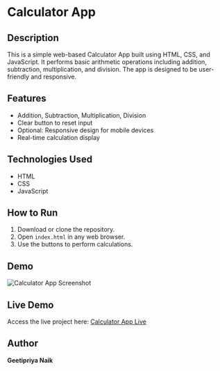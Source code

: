 # Calculator App

## Description
This is a simple web-based Calculator App built using HTML, CSS, and JavaScript. It performs basic arithmetic operations including addition, subtraction, multiplication, and division. The app is designed to be user-friendly and responsive.

## Features
- Addition, Subtraction, Multiplication, Division
- Clear button to reset input
- Optional: Responsive design for mobile devices
- Real-time calculation display

## Technologies Used
- HTML
- CSS
- JavaScript

## How to Run
1. Download or clone the repository.
2. Open `index.html` in any web browser.
3. Use the buttons to perform calculations.

## Demo
![Calculator App Screenshot](images/screenshot.png)  <!-- Replace with your actual screenshot -->

## Live Demo
Access the live project here: [Calculator App Live](https://Geetipriya.github.io/Calculator-App/)  

## Author
**Geetipriya Naik**